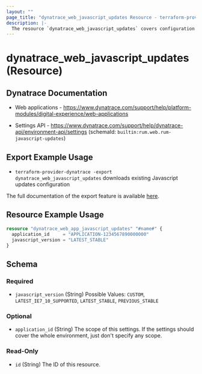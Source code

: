 ```yaml
---
layout: ""
page_title: "dynatrace_web_javascript_updates Resource - terraform-provider-dynatrace"
description: |-
  The resource `dynatrace_web_javascript_updates` covers configuration for web application RUM Javascript updates
---
```


# dynatrace_web_javascript_updates (Resource)

## Dynatrace Documentation

- Web applications - https://www.dynatrace.com/support/help/platform-modules/digital-experience/web-applications

- Settings API - https://www.dynatrace.com/support/help/dynatrace-api/environment-api/settings (schemaId: `builtin:rum.web.rum-javascript-updates`)

## Export Example Usage

- `terraform-provider-dynatrace -export dynatrace_web_javascript_updates` downloads existing Javascript updates configuration

The full documentation of the export feature is available [here](https://registry.terraform.io/providers/dynatrace-oss/dynatrace/latest/docs/guides/export-v2).

## Resource Example Usage

```terraform
resource "dynatrace_web_app_javascript_updates" "#name#" {
  application_id     = "APPLICATION-1234567890000000"
  javascript_version = "LATEST_STABLE"
}
```

<!-- schema generated by tfplugindocs -->
## Schema

### Required

- `javascript_version` (String) Possible Values: `CUSTOM`, `LATEST_IE7_10_SUPPORTED`, `LATEST_STABLE`, `PREVIOUS_STABLE`

### Optional

- `application_id` (String) The scope of this settings. If the settings should cover the whole environment, just don't specify any scope.

### Read-Only

- `id` (String) The ID of this resource.
 